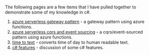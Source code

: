 
The following pages are a few items that I have pulled together to demonstrate some of my knowledge in c#.

1.  [azure serverless gateway pattern](/serverless-gateway) - a gateway pattern using azure functions.
1.  [azure serverless cqrs and event sourcing](/cqrs) - a cqrs/event-sourced pattern using azure functions.
1.  [time to text](/time-to-text) - converts time of day to human readable text.
1.  [c# features](/features) - discussion of some c# features.
